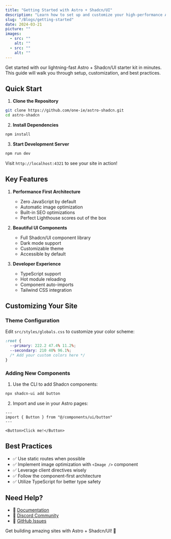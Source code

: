 ```yaml
---
title: "Getting Started with Astro + Shadcn/UI"
description: "Learn how to set up and customize your high-performance Astro site with Shadcn/UI components"
slug: "/Blogs/getting-started"
date: 2024-03-21
picture: ""
images:
  - src: ""
    alt: ""
  - src: ""
    alt: ""
---
```


Get started with our lightning-fast Astro + Shadcn/UI starter kit in minutes. This guide will walk you through setup, customization, and best practices.

## Quick Start

1. **Clone the Repository**
```bash
git clone https://github.com/one-ie/astro-shadcn.git
cd astro-shadcn
```

2. **Install Dependencies**
```bash
npm install
```

3. **Start Development Server**
```bash
npm run dev
```

Visit `http://localhost:4321` to see your site in action!

## Key Features

1. **Performance First Architecture**
   - Zero JavaScript by default
   - Automatic image optimization
   - Built-in SEO optimizations
   - Perfect Lighthouse scores out of the box

2. **Beautiful UI Components**
   - Full Shadcn/UI component library
   - Dark mode support
   - Customizable theme
   - Accessible by default

3. **Developer Experience**
   - TypeScript support
   - Hot module reloading
   - Component auto-imports
   - Tailwind CSS integration

## Customizing Your Site

### Theme Configuration
Edit `src/styles/globals.css` to customize your color scheme:

```css
:root {
  --primary: 222.2 47.4% 11.2%;
  --secondary: 210 40% 96.1%;
  /* Add your custom colors here */
}
```

### Adding New Components
1. Use the CLI to add Shadcn components:
```bash
npx shadcn-ui add button
```

2. Import and use in your Astro pages:
```astro
---
import { Button } from "@/components/ui/button"
---

<Button>Click me!</Button>
```

## Best Practices

- ✅ Use static routes when possible
- ✅ Implement image optimization with `<Image />` component
- ✅ Leverage client directives wisely
- ✅ Follow the component-first architecture
- ✅ Utilize TypeScript for better type safety

## Need Help?

- 📖 [Documentation](https://docs.astro.build)
- 💬 [Discord Community](https://astro.build/chat)
- 🐛 [GitHub Issues](https://github.com/one-ie/astro-shadcn/issues)

Get building amazing sites with Astro + Shadcn/UI! 🚀
